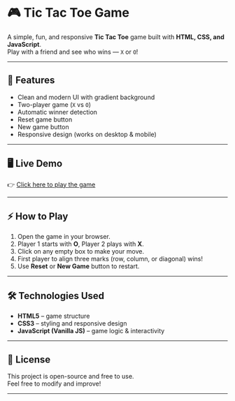# 🎮 Tic Tac Toe Game

A simple, fun, and responsive **Tic Tac Toe** game built with **HTML, CSS, and JavaScript**.  
Play with a friend and see who wins — `X` or `O`!

---

## 🚀 Features
- Clean and modern UI with gradient background
- Two-player game (`X` vs `O`)
- Automatic winner detection
- Reset game button
- New game button
- Responsive design (works on desktop & mobile)

---

## 🖥️ Live Demo
👉 [Click here to play the game](https://sheefaaa.github.io/Tic-Tac-Toe-Game/)


---

## ⚡ How to Play
1. Open the game in your browser.
2. Player 1 starts with **O**, Player 2 plays with **X**.
3. Click on any empty box to make your move.
4. First player to align three marks (row, column, or diagonal) wins!
5. Use **Reset** or **New Game** button to restart.

---

## 🛠️ Technologies Used
- **HTML5** – game structure  
- **CSS3** – styling and responsive design  
- **JavaScript (Vanilla JS)** – game logic & interactivity  

---


## 📜 License
This project is open-source and free to use.  
Feel free to modify and improve!

---

